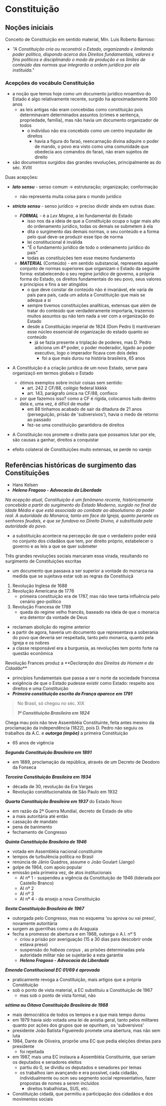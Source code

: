 # Constituição

## Noções iniciais
Conceito de Constituição em sentido material, Min. Luis Roberto Barroso:
- _"A Constituição cria ou reconstrói o Estado, organizando e limitando poder político, dispondo acerca dos Direitos fundamentais, valores e fins políticos e disciplinando o modo de produção e os limites de conteúdo das normas que integrarão a ordem jurídica por ela instituida."_

### Acepções do vocábulo Constituição
- a noção que temos hoje como um documento jurídico nroamtivo do Estado é algo relativamente recente, surgido ha aproximadamente 300 anos
  - as leis antigas não eram concebidas como constituição pois determinavam determinados assuntos (crimes e sentença, propriedade, família), mas não havia um documento organizador de todos
    - o indivíduo não era concebido como um centro imputador de direitos
      - havia a figura do faraó, reencarnação divina adquire o poder de mando, o povo era visto como uma comunidade que obedecia aos comandos do faraó, não eram sujeitos de direito
- são documentos surgidos das grandes revoluções, principalmente as do séc. XVIII

Duas acepções:
- _**lato sensu**_ - senso comum -> estruturação; organização; conformação
  - não representa muita coisa para o mundo jurídico
- _**stricto sensu**_ - senso jurídico -> preciso dividir ainda em outras duas:
  - **_FORMAL_** - é a _Lex Magna_, a lei fundamental do Estado
    - isso nos da a ideia de que a Constituição ocupa o lugar mais alto do ordenamento jurídico, todas os demais se submetem à ela
    - dita o surgimento das demais normas, o seu conteúdo e a forma pelo qual deve-se produzir esse tipo de norma
    - lei constitucional é inválida
    - "É o fundamento jurídico de todo o ordenamento jurídico do país"
    - todas as constituições tem esse mesmo fundamento
  - _**MATERIAL**_ (Conteúdo) - em sentido substancial, representa aquele conjunto de normas superiores que organizam o Estado da seguinte forma: estabelecendo o seu regime jurídico de governo, a própria forma do Estado, os direitos fundamentais do seu povo, seus valores e princípios e fins a ser atingidos
    - o que deve constar de conteúdo não é invariável, ele varia de país para país, cada um adota a Constituição que mais se adequa a si
    - sempre tivemos constituições analíticas, extensas que além de tratar do conteúdo que verdadeiramente importaria, trazemos muitos assuntos qu não tem nada a ver com a organização do Estado
    - desde a Constituição imperial de 1824 (Dom Pedro I) mantiveram esse núcleo essencial de organização do estado quanto ao conteúdo
      - já se fazia presente a triplação de poderes, mas D. Pedro adiciona um 4º poder, o poder moderador, ligado ao poder executivo, logo o imperador ficava com dois deles
        - foi a que mais durou na história brasileira, 65 anos
- A Constituição é a criação juridica de um novo Estado, serve para organizaçõ em termos globais o Estado
  - ótimos exemplos sobre incluir coisas sem sentido: 
    - art. 242 2 CF/88, colégio federal kkkkk
    - art. 143, parágrafo única na CF/88, confixco
  - por que fazemos isso? como a CF é rígida, colocamos tudo dentro dela e, uma vez, é difícil de mudar
    - em 88 tinhamos acabado de sair da ditadura de 21 anos (perseguição, prisão de 'subversivos'), havia o medo de retorno ao passado
    - fez-se uma constituição garantidora de direitos
- A Constituição nos promete o direito para que possamos lutar por ele, são causas a ganhar, direitos a conquistar


- efeito colateral de Constituições muito extensas, se perde no varejo

## Referências históricas de surgimento das Constituições
- Hans Kelsen
- **_Heleno Fragoso - Advocacia da Liberdade_**

_Na acepção atual, Constituição é um fenômeno recente, históricamente concebida a partir do surgimento do Estado Moderno, surgido no final da Idade Média e que está associado ao combate ao absolutismo do poder real. A autoridade do Monarca, tanto em face da Igreja, quanto perante os senhores feudais, e que se fundava no Direito Divino, é substituída pela autoridade do povo._
- a substituição acontece na percepção de que o verdadeiro poder está no conjunto dos cidadãos que tem, por direito próprio, estabelecer o governo e as leis a que se quer submeter

Três grandes revoluções sociais marcaram essa virada, resultando no surgimento de Constituições escritas
- um documento que passava a ser superior a vontade do monarca na medida que se sujeitava estar sob as regras da Constituiçã

1. Revolução Inglesa de 1688
2. Revolução Americana de 1776
    - primeira constituição era de 1787, mas não teve tanta influência pelo cenário geo-político
3. Revolução Francesa de 1789
   - queda do regime velho francês, baseado na ideia de que o monarca era detentor da vontade de Deus


- reclamam abolição do regime anterior
- a partir de agora, haveria um documento que representava a soberania do povo que deveria ser respeitada, tanto pelo monarca, quanto pela Igreja e os nobres
- a classe responsável era a burguesia, as revoluções tem ponto forte na questão econômica

Revolução Frances produz a _**Declaração dos Direitos do Homem e do Cidadão_**
- princípios fundamentais que passa a ser o norte da sociedade francesa
- exigência de que o Estado pudesse existir como Estado: respeito aos direitos e uma Constituição
- _**Primeira constituição escrita da França aparece em 1791**_

> No Brasil, só chegou no séc. XIX
> 
> _**1ª Constituição Brasileira em 1824**_

Chega mau pois não teve Assembléia Constituinte, feita antes mesmo da proclamação da independência (1822), pois D. Pedro não seguiu os trabalhos da A.C. e _**outorga (impõe)**_ a primeira Constituição
- 65 anos de vigência

_**Segunda Constituição Brasileira em 1891**_ 
- em 1889, proclamação da república, através de um Decreto de Deodoro da Fonseca

**_Terceira Constituição Brasileira em 1934_**
- década de 30, revolução da Era Vargas
- Revolução constitucionalista de São Paulo em 1932

**_Quarta Constituição Brasileira em 1937_** do Estado Novo
- em razão da 2ª Guerra Mundial, decreto de Estado de sítio
- a mais autoritária até então
- cassação de mandato
- pena de banimento
- fechamento de Congresso

**_Quinta Constituição Brasileira de 1946_**
- votada em Assembléia nacional constituinte
- tempos de turbulência política no Brasil
- renúncia de Jânio Quadros, assume o João Goulart (Jango)
- golpe de 1964, com apoio popular
- emissão pela primeira vez, de atos institucionais
  - AI nº 1 - suspendeu a vigência da Constituição de 1946 (liderada por Castello Branco)
  - AI nº 2
  - AI nº 3
  - AI nº 4 - da ensejo a nova Constituição

**_Sexta Constituição Brasileira de 1967_**
- outorgada pelo Congresso, mas no esquema 'ou aprova ou vai preso', novamente autoritária
- surgem as guerrilhas como a do Araguaia
- fecha a promesso de abertura e em 1968, outorga o A.I. nº 5
  - criou a prisão por averiguação (15 a 30 dias para descobrir onde estava preso)
  - suspensão do _habeas corpus_ , as prisões determinadas pela autoridade militar não se sujeitarão a esta garantia
  - **_Heleno Fragoso - Advocacia da Liberdade_**

**_Emenda Constitucional EC 01/69 é aprovada_**
- praticamente revoga a Constituição, mais artigos que a própria Constituição
- sob o ponto de vista material, a EC substituiu a Constituição de 1967
  - mas sob o ponto de vista formal, não

**_sétima ou Oitava Constituição Brasileira de 1988_**
- mais democrática de todos os tempos e a que mais tempo durou
- em 1979 havia sido votada uma lei de anistia geral, tanto pelos militares quanto por ações dos grupos que se opunham, os 'subversivos'
- presidente João Batista Figueiredo promete uma abertura, mas não sem luta
- 1984, Dante de Oliveira, proprõe uma EC que pedia eleições diretas para presidente
  - foi rejeitada
- em 1987, mais uma EC instaura a Assembléia Constituinte, que seriam os deputados e senadores eleitos
  - partiu do 0, se dividiu os deputados e senadores por temas
  - os trabalhos iam avançando e era possível, cada cidadão, individualmente ou ocm seu segmento social representativo, fazer propostas de nomes a serem incluídos
    - direitos trabalhistas, SUS, etc.
- Constituição cidadã, que permitiu a participação dos cidadãos e dos movimentos sociais

